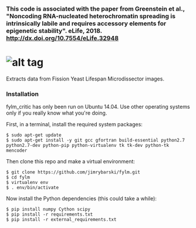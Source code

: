 

### This code is associated with the paper from Greenstein et al., "Noncoding RNA-nucleated heterochromatin spreading is intrinsically labile and requires accessory elements for epigenetic stability". eLife, 2018. http://dx.doi.org/10.7554/eLife.32948



![alt tag](https://raw.github.com/jimrybarski/fylm/dev/fylmcritic.png)
====
Extracts data from Fission Yeast Lifespan Microdissector images.

### Installation

fylm_critic has only been run on Ubuntu 14.04. Use other operating systems only if you really
know what you're doing.

First, in a terminal, install the required system packages:

    $ sudo apt-get update
    $ sudo apt-get install -y git gcc gfortran build-essential python2.7 python2.7-dev python-pip python-virtualenv tk tk-dev python-tk mencoder

Then clone this repo and make a virtual environment:

    $ git clone https://github.com/jimrybarski/fylm.git
    $ cd fylm
    $ virtualenv env
    $ . env/bin/activate

Now install the Python dependencies (this could take a while):

    $ pip install numpy Cython scipy
    $ pip install -r requirements.txt
    $ pip install -r external_requirements.txt
